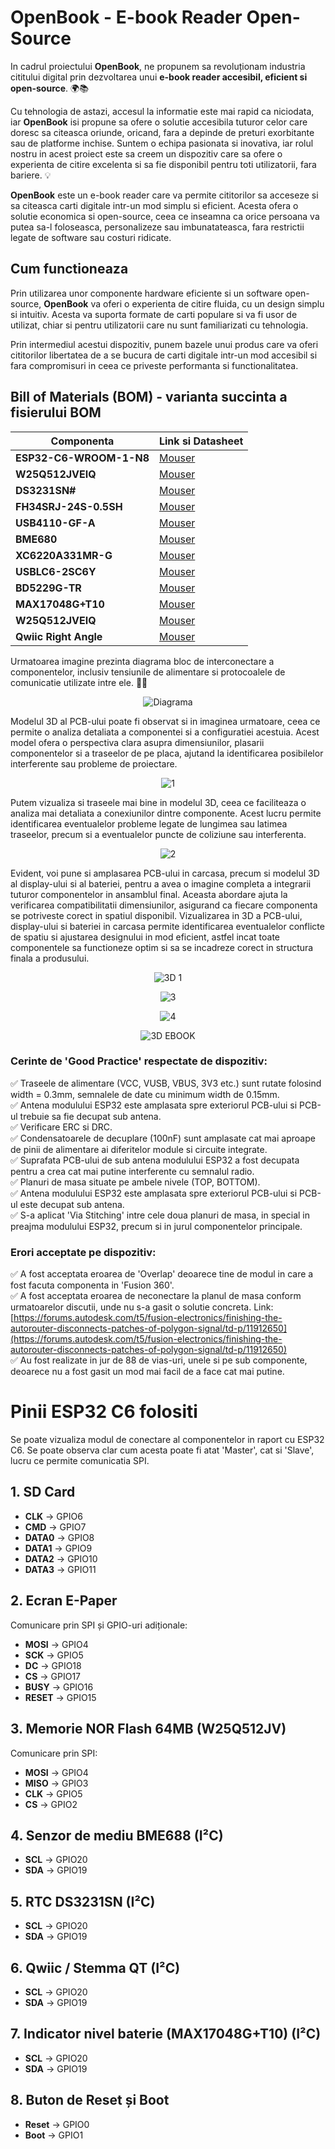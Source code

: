 # OpenBook - E-book Reader Open-Source

In cadrul proiectului **OpenBook**, ne propunem sa revoluționam industria cititului digital prin dezvoltarea unui **e-book reader accesibil, eficient si open-source**. 🌍📚

Cu tehnologia de astazi, accesul la informatie este mai rapid ca niciodata, iar **OpenBook** isi propune sa ofere o solutie accesibila tuturor celor care doresc sa citeasca oriunde, oricand, fara a depinde de preturi exorbitante sau de platforme inchise. Suntem o echipa pasionata si inovativa, iar rolul nostru in acest proiect este sa creem un dispozitiv care sa ofere o experienta de citire excelenta si sa fie disponibil pentru toti utilizatorii, fara bariere. 💡

**OpenBook** este un e-book reader care va permite cititorilor sa acceseze si sa citeasca carti digitale intr-un mod simplu si eficient. Acesta ofera o solutie economica si open-source, ceea ce inseamna ca orice persoana va putea sa-l foloseasca, personalizeze sau imbunatateasca, fara restrictii legate de software sau costuri ridicate.

## Cum functioneaza

Prin utilizarea unor componente hardware eficiente si un software open-source, **OpenBook** va oferi o experienta de citire fluida, cu un design simplu si intuitiv. Acesta va suporta formate de carti populare si va fi usor de utilizat, chiar si pentru utilizatorii care nu sunt familiarizati cu tehnologia.

Prin intermediul acestui dispozitiv, punem bazele unui produs care va oferi cititorilor libertatea de a se bucura de carti digitale intr-un mod accesibil si fara compromisuri in ceea ce priveste performanta si functionalitatea.

## Bill of Materials (BOM) - varianta succinta a fisierului BOM

| Componenta               | Link si Datasheet                                                                                           |
|--------------------------|-------------------------------------------------------------------------------------------------------------|
| **ESP32-C6-WROOM-1-N8**   | [Mouser](https://eu.mouser.com/ProductDetail/Espressif-Systems/ESP32-C6-WROOM-1-N8?qs=8Wlm6%252BaMh8ST02Gmwp74cw%3D%3D) |
| **W25Q512JVEIQ**               | [Mouser](https://eu.mouser.com/ProductDetail/Winbond/W25Q512JVEIQ?qs=l7cgNqFNU1jw6svr3at6tA%3D%3D)                                             |
| **DS3231SN#**       | [Mouser](https://www.mouser.ro/ProductDetail/100uF-Capacitor](https://eu.mouser.com/ProductDetail/Analog-Devices-Maxim-Integrated/DS3231SN?qs=1eQvB6Dk1vhUlr8%2FOrV0Fw%3D%3D))                                         |
| **FH34SRJ-24S-0.5SH** | [Mouser](https://www.mouser.ro/ProductDetail/Atmel/ATMEGA328P](https://eu.mouser.com/ProductDetail/Hirose-Connector/FH34SRJ-24S-0.5SH50?qs=iyLo5FA4poC8fzWlavnA7A%3D%3D))                                     |
| **USB4110-GF-A** | [Mouser](https://www.mouser.ro/ProductDetail/Atmel/ATMEGA328P](https://eu.mouser.com/ProductDetail/Hirose-Connector/FH34SRJ-24S-0.5SH50?qs=iyLo5FA4poC8fzWlavnA7A%3D%3D)](https://eu.mouser.com/ProductDetail/GCT/USB4110-GF-A?qs=KUoIvG%2F9IlYiZvIXQjyJeA%3D%3D))                                     |
| **BME680** | [Mouser](https://www.mouser.ro/ProductDetail/Atmel/ATMEGA328P](https://eu.mouser.com/ProductDetail/Hirose-Connector/FH34SRJ-24S-0.5SH50?qs=iyLo5FA4poC8fzWlavnA7A%3D%3D)](https://eu.mouser.com/ProductDetail/GCT/USB4110-GF-A?qs=KUoIvG%2F9IlYiZvIXQjyJeA%3D%3D)](https://eu.mouser.com/ProductDetail/Bosch-Sensortec/BME680?qs=v271MhAjFHjo0yA%2FC4OnDQ%3D%3D))                                     |
| **XC6220A331MR-G** | [Mouser](https://eu.mouser.com/ProductDetail/Torex-Semiconductor/XC6220A331MR-G?qs=AsjdqWjXhJ8ZSWznL1J0gg%3D%3D)                                     |
| **USBLC6-2SC6Y** | [Mouser](https://ro.mouser.com/ProductDetail/STMicroelectronics/USBLC6-2SC6Y?qs=gNDSiZmRJS%2FOgDexvXkdow%3D%3D&_gl=1*hyv6ey*_ga*MTY0NzAzMzgwNi4xNzQyMDMzODgx*_ga_15W4STQT4T*MTc0MzA3NjI1Ny40LjEuMTc0MzA3NjMxMC43LjAuMA)                                     |
| **BD5229G-TR** | [Mouser](https://ro.mouser.com/ProductDetail/ROHM-Semiconductor/BD5229G-TR?qs=4kLU8WoGk0vvnhrrYwdszw%3D%3D)                                     |
| **MAX17048G+T10** | [Mouser](https://ro.mouser.com/ProductDetail/Analog-Devices-Maxim-Integrated/MAX17048G%2bT10?qs=D7PJwyCwLAoGnnn8jEPRBQ%3D%3D)                                     |
| **W25Q512JVEIQ** | [Mouser](https://ro.mouser.com/ProductDetail/ROHM-Semiconductor/BD5229G-TR?qs=4kLU8WoGk0vvnhrrYwdszw%3D%3D](https://ro.mouser.com/ProductDetail/Winbond/W25Q512JVEIQ?qs=l7cgNqFNU1jw6svr3at6tA%3D%3D))  
| **Qwiic Right Angle** | [Mouser](https://ro.mouser.com/ProductDetail/Adafruit/4208?qs=PzGy0jfpSMtbScLbr0L5dw%3D%3D) |

Urmatoarea imagine prezinta diagrama bloc de interconectare a componentelor, inclusiv tensiunile de alimentare si protocoalele de comunicatie utilizate intre ele. 🔌📡

<div align="center">

![Diagrama](https://github.com/user-attachments/assets/d4f46cba-7525-401c-adea-f654d0fa5048)



</div>

Modelul 3D al PCB-ului poate fi observat si in imaginea urmatoare, ceea ce permite o analiza detaliata a componentei si a configuratiei acestuia. Acest model ofera o perspectiva clara asupra dimensiunilor, plasarii componentelor si a traseelor de pe placa, ajutand la identificarea posibilelor interferente sau probleme de proiectare.

<div align="center">
  
![1](https://github.com/user-attachments/assets/b76640c3-ca7d-4322-b305-c3ef1e1ebf30)

</div>

Putem vizualiza si traseele mai bine in modelul 3D, ceea ce faciliteaza o analiza mai detaliata a conexiunilor dintre componente. Acest lucru permite identificarea eventualelor probleme legate de lungimea sau latimea traseelor, precum si a eventualelor puncte de coliziune sau interferenta.

<div align="center">
  
![2](https://github.com/user-attachments/assets/a7708b39-650d-4b7a-ba79-70a36b546a23)

</div>

Evident, voi pune si amplasarea PCB-ului in carcasa, precum si modelul 3D al display-ului si al bateriei, pentru a avea o imagine completa a integrarii tuturor componentelor in ansamblul final. Aceasta abordare ajuta la verificarea compatibilitatii dimensiunilor, asigurand ca fiecare componenta se potriveste corect in spatiul disponibil. Vizualizarea in 3D a PCB-ului, display-ului si bateriei in carcasa permite identificarea eventualelor conflicte de spatiu si ajustarea designului in mod eficient, astfel incat toate componentele sa functioneze optim si sa se incadreze corect in structura finala a produsului.

<div align="center">
  
![3D 1](https://github.com/user-attachments/assets/6aab1e64-67be-4fd6-97d8-c066eb84f106)


</div>

<div align="center">
  
![3](https://github.com/user-attachments/assets/8e9ba450-5b0b-44fe-aefe-43617e1befa1)


</div>

<div align="center">
  
![4](https://github.com/user-attachments/assets/acd43543-4f9e-4bf6-883f-73b78202d5f7)


</div>

<div align="center">
  
![3D EBOOK](https://github.com/user-attachments/assets/14f51f09-6cef-438a-b1a6-9433d0ae2223)


</div>


### Cerinte de 'Good Practice' respectate de dispozitiv:

✅ Traseele de alimentare (VCC, VUSB, VBUS, 3V3 etc.) sunt rutate folosind width = 0.3mm, semnalele de date cu minimum width de 0.15mm.  
✅ Antena modulului ESP32 este amplasata spre exteriorul PCB-ului si PCB-ul trebuie sa fie decupat sub antena.  
✅ Verificare ERC si DRC.  
✅ Condensatoarele de decuplare (100nF) sunt amplasate cat mai aproape de pinii de alimentare ai diferitelor module si circuite integrate.  
✅ Suprafata PCB-ului de sub antena modulului ESP32 a fost decupata pentru a crea cat mai putine interferente cu semnalul radio.  
✅ Planuri de masa situate pe ambele nivele (TOP, BOTTOM).  
✅ Antena modulului ESP32 este amplasata spre exteriorul PCB-ului si PCB-ul este decupat sub antena.  
✅ S-a aplicat 'Via Stitching' intre cele doua planuri de masa, in special in preajma modulului ESP32, precum si in jurul componentelor principale.

### Erori acceptate pe dispozitiv:

✅ A fost acceptata eroarea de 'Overlap' deoarece tine de modul in care a fost facuta componenta in 'Fusion 360'.  
✅ A fost acceptata eroarea de neconectare la planul de masa conform urmatoarelor discutii, unde nu s-a gasit o solutie concreta. Link: [https://forums.autodesk.com/t5/fusion-electronics/finishing-the-autorouter-disconnects-patches-of-polygon-signal/td-p/11912650](https://forums.autodesk.com/t5/fusion-electronics/finishing-the-autorouter-disconnects-patches-of-polygon-signal/td-p/11912650)  
✅ Au fost realizate in jur de 88 de vias-uri, unele si pe sub componente, deoarece nu a fost gasit un mod mai facil de a face cat mai putine.

# Pinii ESP32 C6 folositi

Se poate vizualiza modul de conectare al componentelor in raport cu ESP32 C6. Se poate observa clar cum acesta poate fi atat 'Master', cat si 'Slave', lucru ce permite comunicatia SPI.

## 1. SD Card
- **CLK** → GPIO6  
- **CMD** → GPIO7  
- **DATA0** → GPIO8  
- **DATA1** → GPIO9  
- **DATA2** → GPIO10  
- **DATA3** → GPIO11  

## 2. Ecran E-Paper
Comunicare prin SPI și GPIO-uri adiționale:
- **MOSI** → GPIO4  
- **SCK** → GPIO5  
- **DC** → GPIO18  
- **CS** → GPIO17  
- **BUSY** → GPIO16  
- **RESET** → GPIO15  

## 3. Memorie NOR Flash 64MB (W25Q512JV)
Comunicare prin SPI:
- **MOSI** → GPIO4  
- **MISO** → GPIO3  
- **CLK** → GPIO5  
- **CS** → GPIO2  

## 4. Senzor de mediu BME688 (I²C)
- **SCL** → GPIO20  
- **SDA** → GPIO19  

## 5. RTC DS3231SN (I²C)
- **SCL** → GPIO20  
- **SDA** → GPIO19  

## 6. Qwiic / Stemma QT (I²C)
- **SCL** → GPIO20  
- **SDA** → GPIO19  

## 7. Indicator nivel baterie (MAX17048G+T10) (I²C)
- **SCL** → GPIO20  
- **SDA** → GPIO19  

## 8. Buton de Reset și Boot
- **Reset** → GPIO0  
- **Boot** → GPIO1  

